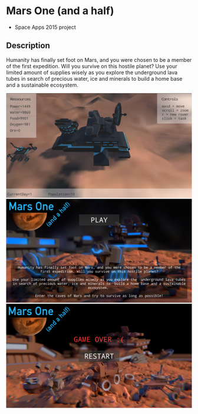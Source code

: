 Mars One (and a half)
======================

* Space Apps 2015 project

Description
-----------

Humanity has finally set foot on Mars, and you were chosen to be  a member of
the first expedition. Will you survive on this hostile  planet? Use your 
limited amount of supplies wisely as you explore the  underground lava tubes
in search of precious water, ice and minerals to  build a home base and a
sustainable ecosystem.

![](./Screenshots/InGame.PNG)
![](./Screenshots/Start.PNG)
![](./Screenshots/GameOver.PNG)

